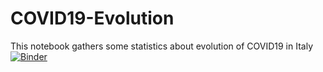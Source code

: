 # COVID19-Evolution
This notebook gathers some statistics about evolution of COVID19 in Italy
[![Binder](https://mybinder.org/badge_logo.svg)](https://mybinder.org/v2/gh/natalenko/COVID19-Evolution/blob/master/COVID19_Italia.ipynb/master)
